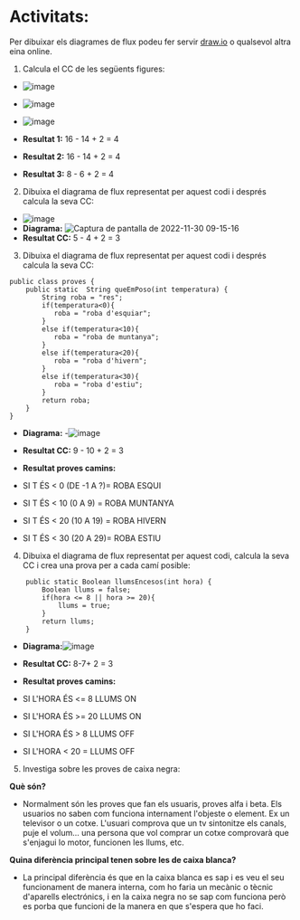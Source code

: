 # Activitats: 

Per dibuixar els diagrames de flux podeu fer servir [draw.io](https://draw.io) o qualsevol altra eina online.

1. Calcula el CC de les següents figures:
  - ![image](https://user-images.githubusercontent.com/110727546/204613022-4ab64342-2e06-438d-a7e8-570685b3c406.png)
  - ![image](https://user-images.githubusercontent.com/110727546/204613180-6d55bf09-28b8-417e-96f4-f71a762ac44c.png)
  - ![image](https://user-images.githubusercontent.com/110727546/204655229-8c3f28d7-3d8b-4746-a55d-331f89da39d2.png)

  - **Resultat 1:**   16 - 14 + 2 = 4
  - **Resultat 2:**   16 - 14 + 2 = 4
  - **Resultat 3:**    8 - 6  + 2 = 4


2. Dibuixa el diagrama de flux representat per aquest codi i després calcula la seva CC:
  - ![image](https://user-images.githubusercontent.com/110727546/204615125-363e5e6c-173b-4ec0-8c0b-cb97985ade06.png)
  - **Diagrama:** 
![Captura de pantalla de 2022-11-30 09-15-16](https://user-images.githubusercontent.com/113586183/204743032-f3e9c96a-a9ec-488d-9aa2-531ab976ed35.png)
  - **Resultat CC:**  5 - 4 + 2 = 3 



3. Dibuixa el diagrama de flux representat per aquest codi i després calcula la seva CC:

```
public class proves {
    public static  String queEmPoso(int temperatura) {
        String roba = "res";
        if(temperatura<0){
           roba = "roba d'esquiar";
        }
        else if(temperatura<10){
           roba = "roba de muntanya";
        }
        else if(temperatura<20){
           roba = "roba d'hivern";
        }
        else if(temperatura<30){
           roba = "roba d'estiu";
        }
        return roba;
    }    
}
```

  - **Diagrama:**
  -![image](https://user-images.githubusercontent.com/113586183/204746399-5012c044-0310-42cd-a80e-d6885346cc33.png)

  - **Resultat CC:** 9 - 10 + 2 = 3
  - **Resultat proves camins:**  
  - SI T ÉS < 0 (DE -1 A ?)= ROBA ESQUI
  - SI T ÉS < 10 (0 A 9) = ROBA MUNTANYA
  - SI T ÉS < 20 (10 A 19) = ROBA HIVERN
  - SI T ÉS < 30 (20 A 29)= ROBA ESTIU

4. Dibuixa el diagrama de flux representat per aquest codi, calcula la seva CC i crea una prova per a cada camí posible:

```
    public static Boolean llumsEncesos(int hora) {
        Boolean llums = false;
        if(hora <= 8 || hora >= 20){
            llums = true;
        }
        return llums;
    }
```
  - **Diagrama:**![image](https://user-images.githubusercontent.com/113586183/204750401-ac88562a-0caf-4f7c-8475-a489339aee8c.png)

  - **Resultat CC:**  8-7+ 2 = 3
  - **Resultat proves camins:**
  - SI L'HORA ÉS <= 8 LLUMS ON
  - SI L'HORA ÉS >= 20 LLUMS ON
  - SI L'HORA ÉS > 8 LLUMS OFF
  - SI L'HORA < 20 = LLUMS OFF

5. Investiga sobre les proves de caixa negra:

  **Què són?**
  - Normalment són les proves que fan els usuaris, proves alfa i beta. Els usuarios no saben com funciona internament l'objeste o element. Ex un televisor o un cotxe. L'usuari comprova que un tv sintonitze els canals, puje el volum... una persona que vol comprar un cotxe comprovarà que s'enjagui lo motor, funcionen les llums, etc.
   
  **Quina diferència principal tenen sobre les de caixa blanca?**
  - La principal diferència és que en la caixa blanca es sap i es veu el seu funcionament de manera interna, com ho faria un mecànic o tècnic d'aparells electrónics, i en la caixa negra no se sap com funciona però es porba que funcioni de la manera en que s'espera que ho faci.
